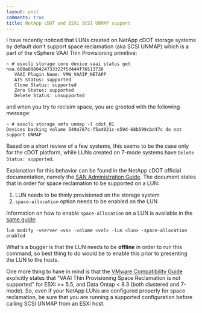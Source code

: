 ```yaml
---
layout: post
comments: true
title: NetApp cDOT and ESXi SCSI UNMAP support
---
```


I have recently noticed that LUNs created on NetApp cDOT storage systems by default don't support space reclamation (aka SCSI UNMAP) which is a part of the vSphere VAAI Thin Provisioning primitive:

```
~ # esxcli storage core device vaai status get
naa.600a0980424733322f5d444f76513730
   VAAI Plugin Name: VMW_VAAIP_NETAPP
   ATS Status: supported
   Clone Status: supported
   Zero Status: supported
   Delete Status: unsupported
```

and when you try to reclaim space, you are greeted with the following message:

```
~ # esxcli storage vmfs unmap -l cdot_01
Devices backing volume 549a787c-f5a4021c-e59d-68b599cbd47c do not support UNMAP
```

Based on a short review of a few systems, this seems to be the case only for the cDOT platform, while LUNs created on 7-mode systems have `Delete Status: supported`.

Explanation for this behavior can be found in the NetApp cDOT official documentation, namely the [SAN Administration Guide](https://library.netapp.com/ecmdocs/ECMP1196784/html/GUID-93D78975-6911-4EF5-BA4E-80E64B922D09.html). The document states that in order for space reclamation to be supported on a LUN:

1. LUN needs to be thinly provisioned on the storage system
2. `space-allocation` option needs to be enabled on the LUN

Information on how to enable `space-allocation` on a LUN is available in the [same guide](https://library.netapp.com/ecmdocs/ECMP1196784/html/GUID-6AD84908-041A-497D-95A7-BB6AFDD1B282.html):

```
lun modify -vserver <vs> -volume <vol> -lun <lun> -space-allocation enabled
```

What's a bugger is that the LUN needs to be **offline** in order to run this command, so best thing to do would be to enable this prior to presenting the LUN to the hosts.

One more thing to have in mind is that the [VMware Compatibility Guide](http://www.vmware.com/resources/compatibility/search.php) explicitly states that "VAAI Thin Provisioning Space Reclamation is not supported" for ESXi >= 5.5, and Data Ontap < 8.3 (both clustered and 7-mode). So, even if your NetApp LUNs are configured properly for space reclamation, be sure that you are running a supported configuration before calling SCSI UNMAP from an ESXi host.